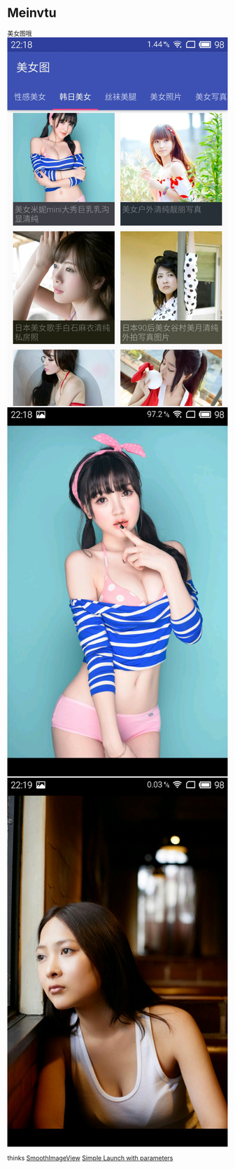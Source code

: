 # Meinvtu
美女图哦
![Alt text](/screenshots/S60313-221814.jpg)
![Alt text](/screenshots/S60313-221825.jpg)
![Alt text](/screenshots/S60313-221906.jpg)
 
 thinks [SmoothImageView](https://github.com/liukkevin/SmoothImageView)
 <a href="qxhdyydb://com.qxhd.yydb/qxhd/"> Simple Launch with parameters </a><br/><br/>
